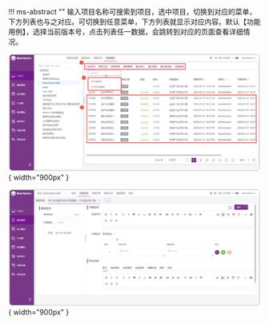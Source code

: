 !!! ms-abstract ""
    输入项目名称可搜索到项目，选中项目，切换到对应的菜单，下方列表也与之对应。可切换到任意菜单，下方列表就显示对应内容。默认【功能用例】，选择当前版本号，点击列表任一数据，会跳转到对应的页面查看详细情况。<br>

![切换](../../img/user_manual/my_desk/created/created_2.png){ width="900px" }

![跳转](../../img/user_manual/my_desk/created/created_3.png){ width="900px" }

